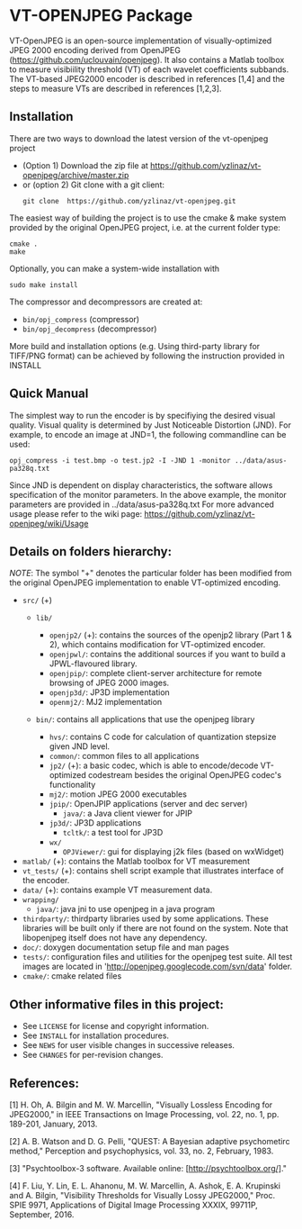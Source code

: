 VT-OPENJPEG Package
================================
VT-OpenJPEG is an open-source implementation of visually-optimized JPEG 2000 encoding derived from OpenJPEG (https://github.com/uclouvain/openjpeg).
It also contains a Matlab toolbox to measure visibiility threshold (VT) of each wavelet coefficients subbands.
The VT-based JPEG2000 encoder is described in references \[1,4] and the steps to measure VTs  are described in references \[1,2,3].

Installation
------------
There are two ways to download the latest version of the vt-openjpeg project
* (Option 1) Download the zip file at https://github.com/yzlinaz/vt-openjpeg/archive/master.zip
* or (option 2) Git clone with a git client:
  ```
  git clone  https://github.com/yzlinaz/vt-openjpeg.git
  ```

The easiest way of building the project is to use the cmake & make system provided by the original OpenJPEG project, i.e. at the current folder type:

```
cmake .
make
```



Optionally, you can make a system-wide installation with

```
sudo make install
```

The compressor and decompressors are created at:
* `bin/opj_compress` (compressor)
* `bin/opj_decompress` (decompressor)

More build and installation options (e.g. Using third-party library for TIFF/PNG format) can be achieved by following the instruction provided in INSTALL

Quick Manual
---------------------------------

The simplest way to run the encoder is by specifiying the desired visual quality. Visual quality is determined by Just Noticeable Distortion (JND). For example, to encode an image at JND=1, the following commandline can be used:

```
opj_compress -i test.bmp -o test.jp2 -I -JND 1 -monitor ../data/asus-pa328q.txt    
```    

Since JND is dependent on display characteristics, the software allows specification of the monitor parameters. In the above example, the monitor parameters are provided in ../data/asus-pa328q.txt
For more advanced usage please refer to the wiki page: https://github.com/yzlinaz/vt-openjpeg/wiki/Usage


Details on folders hierarchy:
-----------------------------
_NOTE_: The symbol "+" denotes the particular folder has been modified from the original OpenJPEG implementation to enable VT-optimized encoding.

* `src/` (+)
  * `lib/`
    * `openjp2/` (+): contains the sources of the openjp2 library (Part 1 & 2), which contains modification for VT-optimized encoder.
    * `openjpwl/`: contains the additional sources if you want to build a JPWL-flavoured library.
    * `openjpip/`: complete client-server architecture for remote browsing of JPEG 2000 images.
    * `openjp3d/`: JP3D implementation
    * `openmj2/`: MJ2 implementation

  * `bin/`: contains all applications that use the openjpeg library
    * `hvs/`: contains C code for calculation of quantization stepsize given JND level.
    * `common/`: common files to all applications
    * `jp2/` (+): a basic codec, which is able to encode/decode  VT-optimized codestream besides the original OpenJPEG codec's functionality
    * `mj2/`: motion JPEG 2000 executables
    * `jpip/`: OpenJPIP applications (server and dec server)
      * `java/`: a Java client viewer for JPIP
    * `jp3d/`: JP3D applications
      * `tcltk/`: a test tool for JP3D
    * `wx/`
      * `OPJViewer/`: gui for displaying j2k files (based on wxWidget)
* `matlab/` (+): contains the Matlab toolbox for VT measurement
* `vt_tests/` (+): contains shell script example that illustrates interface of the encoder.
* `data/` (+): contains example VT measurement data.
* `wrapping/`
  * `java/`: java jni to use openjpeg in a java program
* `thirdparty/`: thirdparty libraries used by some applications. These libraries will be built only if there are not found on the system. Note that libopenjpeg itself does not have any dependency.
* `doc/`: doxygen documentation setup file and man pages
* `tests/`: configuration files and utilities for the openjpeg test suite. All test images are located in 'http://openjpeg.googlecode.com/svn/data' folder.
* `cmake/`: cmake related files


Other informative files in this project:
----------------------------------------

* See `LICENSE` for license and copyright information.
* See `INSTALL` for installation procedures.
* See `NEWS` for user visible changes in successive releases.
* See `CHANGES`  for per-revision changes.


References:
----------------------------------------

\[1] H. Oh, A. Bilgin and M. W. Marcellin, "Visually Lossless Encoding for JPEG2000," in IEEE Transactions on Image Processing, vol. 22, no. 1, pp. 189-201, January, 2013.

\[2] A. B. Watson and D. G. Pelli, "QUEST: A Bayesian adaptive psychometirc method," Perception and psychophysics, vol. 33, no. 2, February, 1983.

\[3] "Psychtoolbox-3 software. Available online: [http://psychtoolbox.org/]."

\[4] F. Liu, Y. Lin, E. L. Ahanonu, M. W. Marcellin, A. Ashok, E. A. Krupinski and A. Bilgin, "Visibility Thresholds for Visually Lossy JPEG2000," Proc. SPIE 9971, Applications of Digital Image Processing XXXIX, 99711P, September, 2016.
